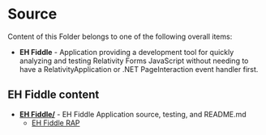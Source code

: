 # Source
Content of this Folder belongs to one of the following overall items:
* **EH Fiddle** - Application providing a development tool for quickly analyzing and testing Relativity Forms JavaScript without needing to have a RelativityApplication or .NET PageInteraction event handler first.

## EH Fiddle content
* **[EH Fiddle/](./EH%20Fiddle/)** - EH Fiddle Application source, testing, and README.md
    * [EH Fiddle RAP](../ready-to-use/EH_Fiddle.rap)

